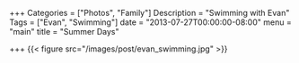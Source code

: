 +++
Categories = ["Photos", "Family"]
Description = "Swimming with Evan"
Tags = ["Evan", "Swimming"]
date = "2013-07-27T00:00:00-08:00"
menu = "main"
title = "Summer Days"

+++
{{< figure src="/images/post/evan_swimming.jpg" >}}
